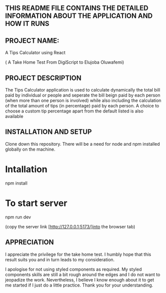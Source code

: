 ## THIS README FILE CONTAINS THE DETAILED INFORMATION ABOUT THE APPLICATION AND HOW IT RUNS 

## PROJECT NAME: 
A Tips Calculator using React 

( A Take Home Test From DigiScript to Elujoba Oluwafemi)

## PROJECT DESCRIPTION
The Tips Calculator application is used to calculate dynamically the total bill paid by individual or people and seperate the bill beign paid by each person (when more than one person is involved) while also including the calculation of the total amount of tips (in percentage) paid by each person. A choice to choose a custom tip percentage apart from the default listed is also available

## INSTALLATION AND SETUP 
Clone down this repository. There will be a need for node and npm installed globally on the machine. 

# Intallation 
npm install 
 

# To start server
npm run dev

(copy the server link [http://127.0.0.1:5173/]into the browser tab)

## APPRECIATION
 I appreciate the privilege for the take home test. I humbly hope that this result suits you and in turn leads to my consideration. 

 I apologise for not using styled components as required. My styled components skills are still a bit rough around the edges and I do not want to jeopadize the work. Nevertheless, I believe I know enough about it to get me started if I just do a little practice. Thank you for your understanding. 

